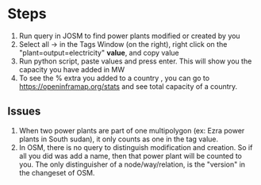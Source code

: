 # Steps
1. Run query in JOSM to find power plants modified or created by you
2. Select all -> in the Tags Window (on the right), right click on the "plant=output=electricity" **value**, and copy value
3. Run python script, paste values and press enter. This will show you the capacity you have added in MW
4. To see the % extra you added to a country , you can go to https://openinframap.org/stats and see total capacity of a country.


## Issues
1. When two power plants are part of one multipolygon (ex: Ezra power plants in South sudan), it only counts as one in the tag value.
2. In OSM, there is no query to distinguish modification and creation. So if all you did was add a name, then that power plant will be counted to you. The only distinguisher of a node/way/relation, is the "version" in the changeset of OSM.

